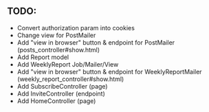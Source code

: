 ## TODO:
 - Convert authorization param into cookies
 - Change view for PostMailer
 - Add "view in browser" button & endpoint for PostMailer (posts_controller#show.html)
 - Add Report model
 - Add WeeklyReport Job/Mailer/View
 - Add "view in browser" button & endpoint for WeeklyReportMailer (weekly_report_controller#show.html)
 - Add SubscribeController (page)
 - Add InviteController (endpoint)
 - Add HomeController (page)
